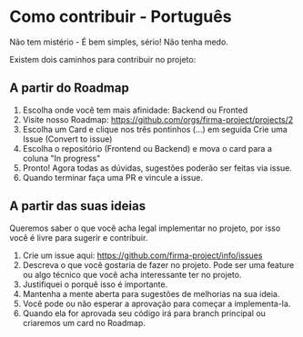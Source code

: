 # Como contribuir - Português

Não tem mistério - É bem simples, sério! Não tenha medo.

Existem dois caminhos para contribuir no projeto:

## A partir do Roadmap

1. Escolha onde você tem mais afinidade: Backend ou Fronted
2. Visite nosso Roadmap: https://github.com/orgs/firma-project/projects/2
3. Escolha um Card e clique nos três pontinhos (...) em seguida Crie uma Issue (Convert to issue)
4. Escolha o repositório (Frontend ou Backend) e mova o card para a coluna "In progress"
5. Pronto! Agora todas as dúvidas, sugestões poderão ser feitas via issue.
6. Quando terminar faça uma PR e vincule a issue.

## A partir das suas ideias

Queremos saber o que você acha legal implementar no projeto, por isso você é livre para sugerir e contribuir.

1. Crie um issue aqui: https://github.com/firma-project/info/issues
2. Descreva o que você gostaria de fazer no projeto. Pode ser uma feature ou algo técnico que você acha interessante ter no projeto.
3. Justifiquei o porquê isso é importante.
4. Mantenha a mente aberta para sugestões de melhorias na sua ideia.
5. Você pode ou não esperar a aprovação para começar a implementa-la.
6. Quando ela for aprovada seu código irá para branch principal ou criaremos um card no Roadmap.



